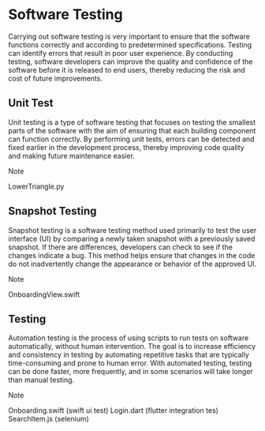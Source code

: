 # Software Testing

Carrying out software testing is very important to ensure that the software functions correctly and according to predetermined specifications. Testing can identify errors that result in poor user experience. By conducting testing, software developers can improve the quality and confidence of the software before it is released to end users, thereby reducing the risk and cost of future improvements.

## Unit Test

Unit testing is a type of software testing that focuses on testing the smallest parts of the software with the aim of ensuring that each building component can function correctly. By performing unit tests, errors can be detected and fixed earlier in the development process, thereby improving code quality and making future maintenance easier.

> [!NOTE]
> LowerTriangle.py

## Snapshot Testing

Snapshot testing is a software testing method used primarily to test the user interface (UI) by comparing a newly taken snapshot with a previously saved snapshot. If there are differences, developers can check to see if the changes indicate a bug. This method helps ensure that changes in the code do not inadvertently change the appearance or behavior of the approved UI.

> [!NOTE]
> OnboardingView.swift

##  Testing

Automation testing is the process of using scripts to run tests on software automatically, without human intervention. The goal is to increase efficiency and consistency in testing by automating repetitive tasks that are typically time-consuming and prone to human error. With automated testing, testing can be done faster, more frequently, and in some scenarios will take longer than manual testing.

> [!NOTE]
> Onboarding.swift (swift ui test)
> Login.dart (flutter integration tes)
> SearchItem.js (selenium)
